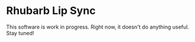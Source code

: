 # Rhubarb Lip Sync

This software is work in progress. Right now, it doesn't do anything useful. Stay tuned! 